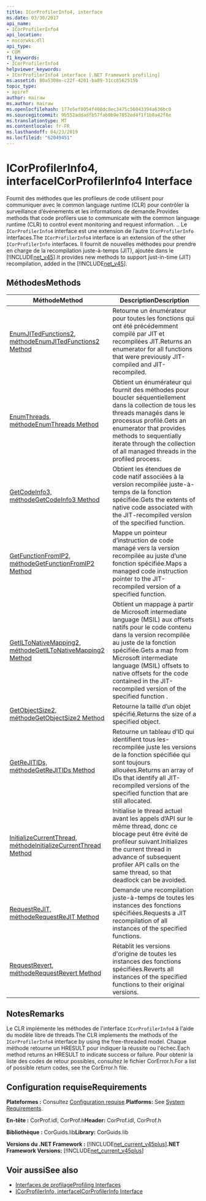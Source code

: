 ```yaml
---
title: ICorProfilerInfo4, interface
ms.date: 03/30/2017
api_name:
- ICorProfilerInfo4
api_location:
- mscorwks.dll
api_type:
- COM
f1_keywords:
- ICorProfilerInfo4
helpviewer_keywords:
- ICorProfilerInfo4 interface [.NET Framework profiling]
ms.assetid: 80a5308e-c22f-4201-ba89-31cc8562515b
topic_type:
- apiref
author: mairaw
ms.author: mairaw
ms.openlocfilehash: 177e5ef8054f408dc8ec3475c56043394a636bc0
ms.sourcegitcommit: 9b552addadfb57fab0b9e7852ed4f1f1b8a42f8e
ms.translationtype: MT
ms.contentlocale: fr-FR
ms.lasthandoff: 04/23/2019
ms.locfileid: "62049451"
---
```

# <a name="icorprofilerinfo4-interface"></a><span data-ttu-id="df116-102">ICorProfilerInfo4, interface</span><span class="sxs-lookup"><span data-stu-id="df116-102">ICorProfilerInfo4 Interface</span></span>
<span data-ttu-id="df116-103">Fournit des méthodes que les profileurs de code utilisent pour communiquer avec le common language runtime (CLR) pour contrôler la surveillance d’événements et les informations de demande.</span><span class="sxs-lookup"><span data-stu-id="df116-103">Provides methods that code profilers use to communicate with the common language runtime (CLR) to control event monitoring and request information.</span></span> <span data-ttu-id="df116-104">.</span><span class="sxs-lookup"><span data-stu-id="df116-104">.</span></span> <span data-ttu-id="df116-105">Le `ICorProfilerInfo4` interface est une extension de l’autre `ICorProfilerInfo` interfaces.</span><span class="sxs-lookup"><span data-stu-id="df116-105">The `ICorProfilerInfo4` interface is an extension of the other `ICorProfilerInfo` interfaces.</span></span> <span data-ttu-id="df116-106">Il fournit de nouvelles méthodes pour prendre en charge de la recompilation juste-à-temps (JIT), ajoutée dans le [!INCLUDE[net_v45](../../../../includes/net-v45-md.md)].</span><span class="sxs-lookup"><span data-stu-id="df116-106">It provides new methods to support just-in-time (JIT) recompilation, added in the [!INCLUDE[net_v45](../../../../includes/net-v45-md.md)].</span></span>  
  
## <a name="methods"></a><span data-ttu-id="df116-107">Méthodes</span><span class="sxs-lookup"><span data-stu-id="df116-107">Methods</span></span>  
  
|<span data-ttu-id="df116-108">Méthode</span><span class="sxs-lookup"><span data-stu-id="df116-108">Method</span></span>|<span data-ttu-id="df116-109">Description</span><span class="sxs-lookup"><span data-stu-id="df116-109">Description</span></span>|  
|------------|-----------------|  
|[<span data-ttu-id="df116-110">EnumJITedFunctions2, méthode</span><span class="sxs-lookup"><span data-stu-id="df116-110">EnumJITedFunctions2 Method</span></span>](../../../../docs/framework/unmanaged-api/profiling/icorprofilerinfo4-enumjitedfunctions2-method.md)|<span data-ttu-id="df116-111">Retourne un énumérateur pour toutes les fonctions qui ont été précédemment compilé par JIT et recompilées JIT.</span><span class="sxs-lookup"><span data-stu-id="df116-111">Returns an enumerator for all functions that were previously JIT-compiled and JIT-recompiled.</span></span>|  
|[<span data-ttu-id="df116-112">EnumThreads, méthode</span><span class="sxs-lookup"><span data-stu-id="df116-112">EnumThreads Method</span></span>](../../../../docs/framework/unmanaged-api/profiling/icorprofilerinfo4-enumthreads-method.md)|<span data-ttu-id="df116-113">Obtient un énumérateur qui fournit des méthodes pour boucler séquentiellement dans la collection de tous les threads managés dans le processus profilé.</span><span class="sxs-lookup"><span data-stu-id="df116-113">Gets an enumerator that provides methods to sequentially iterate through the collection of all managed threads in the profiled process.</span></span>|  
|[<span data-ttu-id="df116-114">GetCodeInfo3, méthode</span><span class="sxs-lookup"><span data-stu-id="df116-114">GetCodeInfo3 Method</span></span>](../../../../docs/framework/unmanaged-api/profiling/icorprofilerinfo4-getcodeinfo3-method.md)|<span data-ttu-id="df116-115">Obtient les étendues de code natif associées à la version recompilée juste-à-temps de la fonction spécifiée.</span><span class="sxs-lookup"><span data-stu-id="df116-115">Gets the extents of native code associated with the JIT-recompiled version of the specified function.</span></span>|  
|[<span data-ttu-id="df116-116">GetFunctionFromIP2, méthode</span><span class="sxs-lookup"><span data-stu-id="df116-116">GetFunctionFromIP2 Method</span></span>](../../../../docs/framework/unmanaged-api/profiling/icorprofilerinfo4-getfunctionfromip2-method.md)|<span data-ttu-id="df116-117">Mappe un pointeur d’instruction de code managé vers la version recompilée au juste d’une fonction spécifiée.</span><span class="sxs-lookup"><span data-stu-id="df116-117">Maps a managed code instruction pointer to the JIT-recompiled version of a specified function.</span></span>|  
|[<span data-ttu-id="df116-118">GetILToNativeMapping2, méthode</span><span class="sxs-lookup"><span data-stu-id="df116-118">GetILToNativeMapping2 Method</span></span>](../../../../docs/framework/unmanaged-api/profiling/icorprofilerinfo4-getiltonativemapping2-method.md)|<span data-ttu-id="df116-119">Obtient un mappage à partir de Microsoft intermediate language (MSIL) aux offsets natifs pour le code contenu dans la version recompilée au juste de la fonction spécifiée.</span><span class="sxs-lookup"><span data-stu-id="df116-119">Gets a map from Microsoft intermediate language (MSIL) offsets to native offsets for the code contained in the JIT-recompiled version of the specified function .</span></span>|  
|[<span data-ttu-id="df116-120">GetObjectSize2, méthode</span><span class="sxs-lookup"><span data-stu-id="df116-120">GetObjectSize2 Method</span></span>](../../../../docs/framework/unmanaged-api/profiling/icorprofilerinfo4-getobjectsize2-method.md)|<span data-ttu-id="df116-121">Retourne la taille d’un objet spécifié.</span><span class="sxs-lookup"><span data-stu-id="df116-121">Returns the size of a specified object.</span></span>|  
|[<span data-ttu-id="df116-122">GetReJITIDs, méthode</span><span class="sxs-lookup"><span data-stu-id="df116-122">GetReJITIDs Method</span></span>](../../../../docs/framework/unmanaged-api/profiling/icorprofilerinfo4-getrejitids-method.md)|<span data-ttu-id="df116-123">Retourne un tableau d’ID qui identifient tous les-recompilée juste les versions de la fonction spécifiée qui sont toujours allouées.</span><span class="sxs-lookup"><span data-stu-id="df116-123">Returns an array of IDs that identify all JIT-recompiled versions of the specified function that are still allocated.</span></span>|  
|[<span data-ttu-id="df116-124">InitializeCurrentThread, méthode</span><span class="sxs-lookup"><span data-stu-id="df116-124">InitializeCurrentThread Method</span></span>](../../../../docs/framework/unmanaged-api/profiling/icorprofilerinfo4-initializecurrentthread-method.md)|<span data-ttu-id="df116-125">Initialise le thread actuel avant les appels d’API sur le même thread, donc ce blocage peut être évité de profileur suivant.</span><span class="sxs-lookup"><span data-stu-id="df116-125">Initializes the current thread in advance of subsequent profiler API calls on the same thread, so that deadlock can be avoided.</span></span>|  
|[<span data-ttu-id="df116-126">RequestReJIT, méthode</span><span class="sxs-lookup"><span data-stu-id="df116-126">RequestReJIT Method</span></span>](../../../../docs/framework/unmanaged-api/profiling/icorprofilerinfo4-requestrejit-method.md)|<span data-ttu-id="df116-127">Demande une recompilation juste-à-temps de toutes les instances des fonctions spécifiées.</span><span class="sxs-lookup"><span data-stu-id="df116-127">Requests a JIT recompilation of all instances of the specified functions.</span></span>|  
|[<span data-ttu-id="df116-128">RequestRevert, méthode</span><span class="sxs-lookup"><span data-stu-id="df116-128">RequestRevert Method</span></span>](../../../../docs/framework/unmanaged-api/profiling/icorprofilerinfo4-requestrevert-method.md)|<span data-ttu-id="df116-129">Rétablit les versions d'origine de toutes les instances des fonctions spécifiées.</span><span class="sxs-lookup"><span data-stu-id="df116-129">Reverts all instances of the specified functions to their original versions.</span></span>|  
  
## <a name="remarks"></a><span data-ttu-id="df116-130">Notes</span><span class="sxs-lookup"><span data-stu-id="df116-130">Remarks</span></span>  
 <span data-ttu-id="df116-131">Le CLR implémente les méthodes de l'interface `ICorProfilerInfo4` à l'aide du modèle libre de threads.</span><span class="sxs-lookup"><span data-stu-id="df116-131">The CLR implements the methods of the `ICorProfilerInfo4` interface by using the free-threaded model.</span></span> <span data-ttu-id="df116-132">Chaque méthode retourne un HRESULT pour indiquer la réussite ou l'échec.</span><span class="sxs-lookup"><span data-stu-id="df116-132">Each method returns an HRESULT to indicate success or failure.</span></span> <span data-ttu-id="df116-133">Pour obtenir la liste des codes de retour possibles, consultez le fichier CorError.h.</span><span class="sxs-lookup"><span data-stu-id="df116-133">For a list of possible return codes, see the CorError.h file.</span></span>  
  
## <a name="requirements"></a><span data-ttu-id="df116-134">Configuration requise</span><span class="sxs-lookup"><span data-stu-id="df116-134">Requirements</span></span>  
 <span data-ttu-id="df116-135">**Plateformes :** Consultez [Configuration requise](../../../../docs/framework/get-started/system-requirements.md).</span><span class="sxs-lookup"><span data-stu-id="df116-135">**Platforms:** See [System Requirements](../../../../docs/framework/get-started/system-requirements.md).</span></span>  
  
 <span data-ttu-id="df116-136">**En-tête :** CorProf.idl, CorProf.h</span><span class="sxs-lookup"><span data-stu-id="df116-136">**Header:** CorProf.idl, CorProf.h</span></span>  
  
 <span data-ttu-id="df116-137">**Bibliothèque :** CorGuids.lib</span><span class="sxs-lookup"><span data-stu-id="df116-137">**Library:** CorGuids.lib</span></span>  
  
 <span data-ttu-id="df116-138">**Versions du .NET Framework :** [!INCLUDE[net_current_v45plus](../../../../includes/net-current-v45plus-md.md)]</span><span class="sxs-lookup"><span data-stu-id="df116-138">**.NET Framework Versions:** [!INCLUDE[net_current_v45plus](../../../../includes/net-current-v45plus-md.md)]</span></span>  
  
## <a name="see-also"></a><span data-ttu-id="df116-139">Voir aussi</span><span class="sxs-lookup"><span data-stu-id="df116-139">See also</span></span>

- [<span data-ttu-id="df116-140">Interfaces de profilage</span><span class="sxs-lookup"><span data-stu-id="df116-140">Profiling Interfaces</span></span>](../../../../docs/framework/unmanaged-api/profiling/profiling-interfaces.md)
- [<span data-ttu-id="df116-141">ICorProfilerInfo, interface</span><span class="sxs-lookup"><span data-stu-id="df116-141">ICorProfilerInfo Interface</span></span>](../../../../docs/framework/unmanaged-api/profiling/icorprofilerinfo-interface.md)
